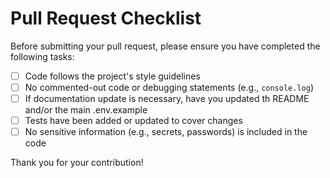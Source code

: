 # Pull Request Checklist

Before submitting your pull request, please ensure you have completed the following tasks:
- [ ] Code follows the project's style guidelines
- [ ] No commented-out code or debugging statements (e.g., `console.log`)
- [ ] If documentation update is necessary, have you updated th README and/or the main .env.example
- [ ] Tests have been added or updated to cover changes
- [ ] No sensitive information (e.g., secrets, passwords) is included in the code

Thank you for your contribution!
